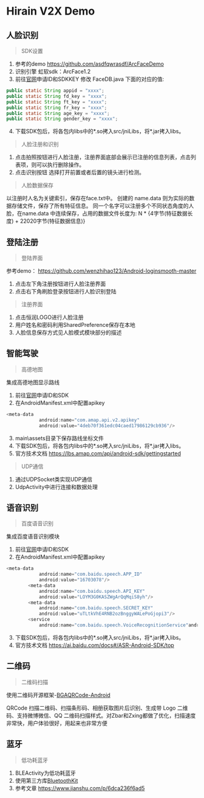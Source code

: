 # Hirain V2X Demo
## 人脸识别
>SDK设置

1.	参考的demo
https://github.com/asdfqwrasdf/ArcFaceDemo
2.	识别引擎
虹软sdk：ArcFace1.2
3.	前往[官网](https://ai.arcsoft.com.cn)申请ID和SDKKEY
修改 FaceDB.java 下面的对应的值:
```java
public static String appid = "xxxx";
public static String fd_key = "xxxx";
public static String ft_key = "xxxx";
public static String fr_key = "xxxx";
public static String age_key = "xxxx";
public static String gender_key = "xxxx";
```
4.	下载SDK包后，将各包内libs中的*.so拷入src/jniLibs，将*.jar拷入libs。

>人脸注册和识别

1.	点击拍照按钮进行人脸注册，注册界面底部会展示已注册的信息列表，点击列表项，则可以执行删除操作。
2.	点击识别按钮 选择打开前置或者后置的镜头进行检测。

>人脸数据保存

以注册时人名为关键索引，保存在face.txt中。
创建的 name.data 则为实际的数据存储文件，保存了所有特征信息。
同一个名字可以注册多个不同状态角度的人脸，在name.data 中连续保存，占用的数据文件长度为:
N * {4字节(特征数据长度) + 22020字节(特征数据信息)}

## 登陆注册
>登陆界面

参考demo：
https://github.com/wenzhihao123/Android-loginsmooth-master

1.  点击左下角注册按钮进行人脸注册界面
2. 点击右下角刷脸登录按钮进行人脸识别登陆

>注册界面

1.  点击恒润LOGO进行人脸注册
2. 用户姓名和密码利用SharedPreference保存在本地
3. 人脸信息保存方式见人脸模式模块部分的描述

## 智能驾驶
>高德地图

集成高德地图显示路线
1. 前往[官网](https://lbs.amap.com)申请ID和SDK
2. 在AndroidManifest.xml中配置apikey
```java
<meta-data
            android:name="com.amap.api.v2.apikey"
            android:value="4deb70f361edc04caed17986129cb936"/>
```
3. main\assets目录下保存路线坐标文件
4. 下载SDK包后，将各包内libs中的*.so拷入src/jniLibs，将*.jar拷入libs。
5. 官方技术文档
https://lbs.amap.com/api/android-sdk/gettingstarted

>UDP通信

1. 通过UDPSocket类实现UDP通信
2. UdpActivity中进行连接和数据处理

## 语音识别
>百度语音识别

集成百度语音识别模块
1. 前往[官网](http://ai.baidu.com)申请ID和SDK
2. 在AndroidManifest.xml中配置apikey
```java
<meta-data
            android:name="com.baidu.speech.APP_ID"
            android:value="16703078"/>
        <meta-data
            android:name="com.baidu.speech.API_KEY"
            android:value="LOYM3G0KASZWgArQqMqiS8yh"/>
        <meta-data
            android:name="com.baidu.speech.SECRET_KEY"
            android:value="uTLtkVhE4RNB2ozBnggyWALePoGjopi3"/>
        <service 
			android:name="com.baidu.speech.VoiceRecognitionService"android:exported="false"/>
```
3. 下载SDK包后，将各包内libs中的*.so拷入src/jniLibs，将*.jar拷入libs。
4. 官方技术文档
https://ai.baidu.com/docs#/ASR-Android-SDK/top

## 二维码
>二维码扫描

使用二维码开源框架-[BGAQRCode-Android](https://github.com/bingoogolapple/BGAQRCode-Android)

QRCode 扫描二维码、扫描条形码、相册获取图片后识别、生成带 Logo 二维码、支持微博微信、QQ 二维码扫描样式。对Zbar和Zxing都做了优化，扫描速度非常快，用户体验很好，用起来也非常方便

## 蓝牙

>低功耗蓝牙

1. BLEActivity为低功耗蓝牙
2. 使用第三方库[BluetoothKit](https://github.com/dingjikerbo/Android-BluetoothKit)
3. 参考文章
https://www.jianshu.com/p/6dca236f6ad5


